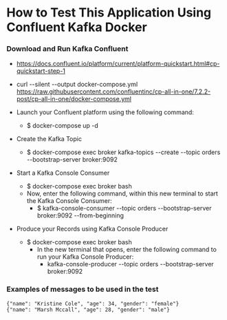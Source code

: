 # How to Test This Application Using Confluent Kafka Docker

### Download and Run Kafka Confluent
- https://docs.confluent.io/platform/current/platform-quickstart.html#cp-quickstart-step-1


- curl --silent --output docker-compose.yml \
  https://raw.githubusercontent.com/confluentinc/cp-all-in-one/7.2.2-post/cp-all-in-one/docker-compose.yml

- Launch your Confluent platform using the following command:
    - $ docker-compose up -d

- Create the Kafka Topic
    - $ docker-compose exec broker kafka-topics --create --topic orders --bootstrap-server broker:9092

- Start a Kafka Console Consumer
    - $ docker-compose exec broker bash
    - Now, enter the following command, within this new terminal to start the Kafka Console Consumer:
        - $ kafka-console-consumer --topic orders --bootstrap-server broker:9092 --from-beginning

- Produce your Records using Kafka Console Producer
    - $ docker-compose exec broker bash
        - In the new terminal that opens, enter the following command to run your Kafka Console Producer:
            - kafka-console-producer --topic orders --bootstrap-server broker:9092


### Examples of messages to be used in the test

```
{"name": "Kristine Cole", "age": 34, "gender": "female"}
{"name": "Marsh Mccall", "age": 28, "gender": "male"}
```